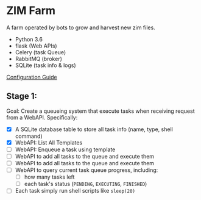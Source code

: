 # ZIM Farm
A farm operated by bots to grow and harvest new zim files.

- Python 3.6
- flask (Web APIs)
- Celery (task Queue)
- RabbitMQ (broker)
- SQLite (task info & logs)

[Configuration Guide](https://github.com/kiwix/zimfarm/wiki/Configuration-Guide)

## Stage 1:

Goal: Create a queueing system that execute tasks when receiving request from a WebAPI. Specifically:

- [x] A SQLite database table to store all task info (name, type, shell command)
- [x] WebAPI: List All Templates
- [ ] WebAPI: Enqueue a task using template
- [ ] WebAPI to add all tasks to the queue and execute them
- [ ] WebAPI to add all tasks to the queue and execute them
- [ ] WebAPI to query current task queue progress, including:
  - [ ] how many tasks left
  - [ ] each task's status (`PENDING`, `EXECUTING`, `FINISHED`)
- [ ] Each task simply run shell scripts like `sleep(20)`